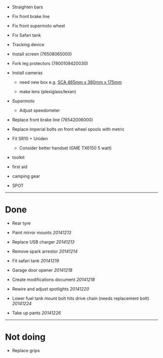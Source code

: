 * Straighten bars

* Fix front brake line

* Fix front supermoto wheel

* Fix Safari tank

* Tracking device

* Install screen (76508065000)

* Fork leg protectors (7800109420030)

* Install cameras

    * need new box e.g. [SCA 465mm x 360mm x 175mm](http://www.supercheapauto.com.au/online-store/products/SCA-Safe-Case-465x360x175mm.aspx?pid=326045#Recommendations)

    * make lens (plexiglass/lexan)

* Supermoto

    * Adjust speedometer

* Replace front brake line (76542006000)

* Replace imperial bolts on front wheel spools with metric

* Fit SR10 + Uniden

    * Consider better handset (GME TX6150 5 watt)

* toolkit

* first aid

* camping gear

* SPOT

----

# Done

* Rear tyre

* Paint mirror mounts *20141213*

* Replace USB charger *20141213*

* Remove spark arrestor *20141214*

* Fit safari tank *20141219*

* Garage door opener *20141218*

* Create modifications document *20141218*

* Rewire and adjust spotlights *20141220*

* Lower fuel tank mount bolt hits drive chain (needs replacement bolt) *20141224*

* Take up pants *20141226*

----

# Not doing

* Replace grips
